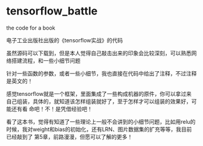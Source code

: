 # tensorflow_battle
the code for a book

电子工业出版社出版的《tensorflow实战》的代码

虽然源码可以下载到，但是本人觉得自己敲击出来的印象会比较深刻，可以熟悉网络搭建流程，和一些小细节问题

针对一些函数的参数，或者一些小细节，我也直接在代码中给出了注释，不过注释是英文的！

感觉tensorflow就是一个框架，里面集成了一些构成机器的原件，你可以拿过来自己组装，具体的，就知道该怎样组装就好了，至于怎样才可以组装的效果好，可能还有看
命吧！不！是凭借经验吧！

看了这本书，觉得有知道了一些理论上一般不会讲到的小细节问题，比如用relu的时候，我对weight和bias的初始化，还有LRN、图片数据集的扩充等等，我目前已经敲到了
第5章，前路漫漫，但愿可以了解的更多！
